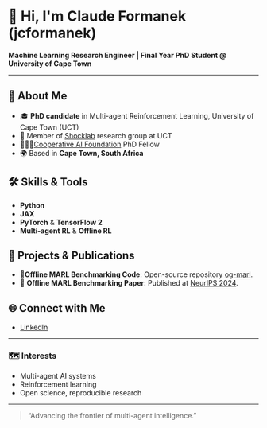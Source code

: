 # 👋 Hi, I'm Claude Formanek (jcformanek)

**Machine Learning Research Engineer | Final Year PhD Student @ University of Cape Town**  

---

## 🔎 About Me

- 🎓 **PhD candidate** in Multi-agent Reinforcement Learning, University of Cape Town (UCT)
- 🧠 Member of [Shocklab](https://shocklab.net) research group at UCT
- 🧑‍🤝‍🧑[Cooperative AI Foundation](https://www.cooperativeai.com/post/announcing-the-2025-cooperative-ai-phd-scholars) PhD Fellow 
- 🌍 Based in **Cape Town, South Africa**


## 🛠️ Skills & Tools

- **Python**
- **JAX**
- **PyTorch** & **TensorFlow 2**
- **Multi-agent RL** & **Offline RL**

## 🚀 Projects & Publications

- 👾**Offline MARL Benchmarking Code**: Open-source repository [og-marl](https://github.com/jcformanek/og-marl).
- 📝 **Offline MARL Benchmarking Paper**: Published at [NeurIPS 2024](https://proceedings.neurips.cc/paper_files/paper/2024/hash/fc6247c33cff077a3910d0c28463f445-Abstract-Datasets_and_Benchmarks_Track.html).  

## 🌐 Connect with Me
- [LinkedIn](https://www.linkedin.com/in/claude-formanek/)

---

### 🗺️ Interests

- Multi-agent AI systems
- Reinforcement learning
- Open science, reproducible research

---

> “Advancing the frontier of multi-agent intelligence.”
